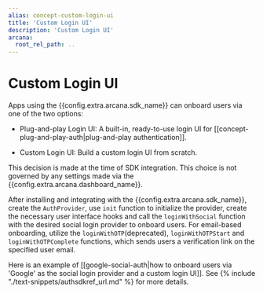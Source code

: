 ```yaml
---
alias: concept-custom-login-ui
title: 'Custom Login UI'
description: 'Custom Login UI'
arcana:
  root_rel_path: ..
---
```


# Custom Login UI

Apps using the {{config.extra.arcana.sdk_name}} can onboard users via one of the two options:

* Plug-and-play Login UI: A built-in, ready-to-use login UI for [[concept-plug-and-play-auth|plug-and-play authentication]].

* Custom Login UI: Build a custom login UI from scratch.

This decision is made at the time of SDK integration. This choice is not governed by any settings made via the {{config.extra.arcana.dashboard_name}}.

After installing and integrating with the {{config.extra.arcana.sdk_name}}, create the `AuthProvider`, use `init` function to initialize the provider, create the necessary user interface hooks and call the `loginWithSocial` function with the desired social login provider to onboard users. For email-based onboarding, utilize the `loginWithOTP`(deprecated), `loginWithOTPStart` and `loginWithOTPComplete` functions, which sends users a verification link on the specified user email.

Here is an example of [[google-social-auth|how to onboard users via 'Google' as the social login provider and a custom login UI]]. See {% include "./text-snippets/authsdkref_url.md" %} for more details.
